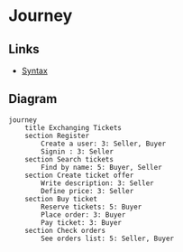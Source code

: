 # Journey

## Links

- [Syntax](https://mermaid.js.org/syntax/journey.html)

## Diagram

```mermaid
journey
    title Exchanging Tickets
    section Register
        Create a user: 3: Seller, Buyer
        Signin : 3: Seller
    section Search tickets
        Find by name: 5: Buyer, Seller
    section Create ticket offer
        Write description: 3: Seller
        Define price: 3: Seller
    section Buy ticket
        Reserve tickets: 5: Buyer
        Place order: 3: Buyer
        Pay ticket: 3: Buyer
    section Check orders
        See orders list: 5: Seller, Buyer
```
